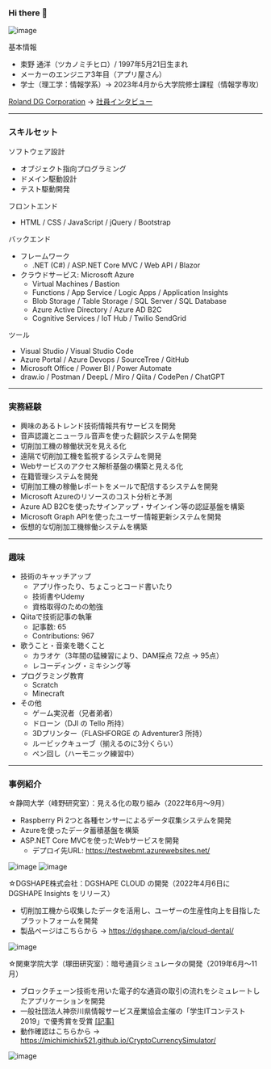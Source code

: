### Hi there 👋



![image](https://user-images.githubusercontent.com/118739676/209766026-cb5bc9ac-c7a9-4b65-995f-f7218a52831b.png)

基本情報
- 束野 通洋（ツカノミチヒロ）/ 1997年5月21日生まれ
- メーカーのエンジニア3年目（アプリ屋さん）
- 学士（理工学：情報学系）→ 2023年4月から大学院修士課程（情報学専攻）

[Roland DG Corporation](https://www.rolanddg.com/) → [社員インタビュー](https://www.rolanddg.com/ja/recruit/person/interview/new-graduate-01/)

---
### スキルセット
ソフトウェア設計
- オブジェクト指向プログラミング
- ドメイン駆動設計
- テスト駆動開発

フロントエンド
- HTML / CSS / JavaScript / jQuery / Bootstrap

バックエンド
- フレームワーク
  - .NET (C#) / ASP.NET Core MVC / Web API / Blazor
- クラウドサービス: Microsoft Azure
    - Virtual Machines / Bastion
    - Functions / App Service / Logic Apps / Application Insights
    - Blob Storage / Table Storage / SQL Server / SQL Database
    - Azure Active Directory / Azure AD B2C
    - Cognitive Services / IoT Hub / Twilio SendGrid

ツール
- Visual Studio / Visual Studio Code
- Azure Portal / Azure Devops / SourceTree / GitHub
- Microsoft Office / Power BI / Power Automate
- draw.io / Postman / DeepL / Miro / Qiita / CodePen / ChatGPT

---
### 実務経験
- 興味のあるトレンド技術情報共有サービスを開発
- 音声認識とニューラル音声を使った翻訳システムを開発
- 切削加工機の稼働状況を見える化
- 遠隔で切削加工機を監視するシステムを開発
- Webサービスのアクセス解析基盤の構築と見える化
- 在籍管理システムを開発
- 切削加工機の稼働レポートをメールで配信するシステムを開発
- Microsoft Azureのリソースのコスト分析と予測
- Azure AD B2Cを使ったサインアップ・サインイン等の認証基盤を構築
- Microsoft Graph APIを使ったユーザー情報更新システムを開発
- 仮想的な切削加工機稼働システムを構築

---
### 趣味
- 技術のキャッチアップ
  - アプリ作ったり、ちょこっとコード書いたり
  - 技術書やUdemy
  - 資格取得のための勉強
- Qiitaで技術記事の執筆
  - 記事数: 65
  - Contributions: 967
- 歌うこと・音楽を聴くこと
  - カラオケ（3年間の猛練習により、DAM採点 72点 → 95点）
  - レコーディング・ミキシング等
- プログラミング教育
  - Scratch
  - Minecraft
- その他
  - ゲーム実況者（兄者弟者）
  - ドローン（DJI の Tello 所持）
  - 3Dプリンター（FLASHFORGE の Adventurer3 所持）
  - ルービックキューブ（揃えるのに3分くらい）
  - ペン回し（ハーモニック練習中）

---
### 事例紹介
☆静岡大学（峰野研究室）：見える化の取り組み（2022年6月～9月）
- Raspberry Pi 2つと各種センサーによるデータ収集システムを開発
- Azureを使ったデータ蓄積基盤を構築
- ASP.NET Core MVCを使ったWebサービスを開発
  - デプロイ先URL: https://testwebmt.azurewebsites.net/

![image](https://user-images.githubusercontent.com/118739676/209767510-5ce1cd40-e97e-4179-a9da-83f9c0bbf18a.png)
![image](https://user-images.githubusercontent.com/118739676/209767904-49e4a506-12a4-48de-b871-9c4843e560bb.png)

☆DGSHAPE株式会社：DGSHAPE CLOUD の開発（2022年4月6日に DGSHAPE Insights をリリース）
- 切削加工機から収集したデータを活用し、ユーザーの生産性向上を目指したプラットフォームを開発
- 製品ページはこちらから → https://dgshape.com/ja/cloud-dental/

![image](https://user-images.githubusercontent.com/118739676/215790555-14702aa1-3dd6-475d-b204-fccb0489478f.png)

☆関東学院大学（塚田研究室）：暗号通貨シミュレータの開発（2019年6月～11月）
- ブロックチェーン技術を用いた電子的な通貨の取引の流れをシミュレートしたアプリケーションを開発
- 一般社団法人神奈川県情報サービス産業協会主催の「学生ITコンテスト2019」で優秀賞を受賞 [[記事]](https://univ.kanto-gakuin.ac.jp/topics/20191212-3.html)
- 動作確認はこちらから → https://michimichix521.github.io/CryptoCurrencySimulator/

![image](https://user-images.githubusercontent.com/118739676/215785174-f3d7ae04-c946-477b-97a7-f34765ae55b0.png)


<!--
**Michihiro-Tsukano/Michihiro-Tsukano** is a ✨ _special_ ✨ repository because its `README.md` (this file) appears on your GitHub profile.
Here are some ideas to get you started:

- 🔭 I’m currently working on ...
- 🌱 I’m currently learning ...
- 👯 I’m looking to collaborate on ...
- 🤔 I’m looking for help with ...
- 💬 Ask me about ...
- 📫 How to reach me: ...
- 😄 Pronouns: ...
- ⚡ Fun fact: ...
-->
